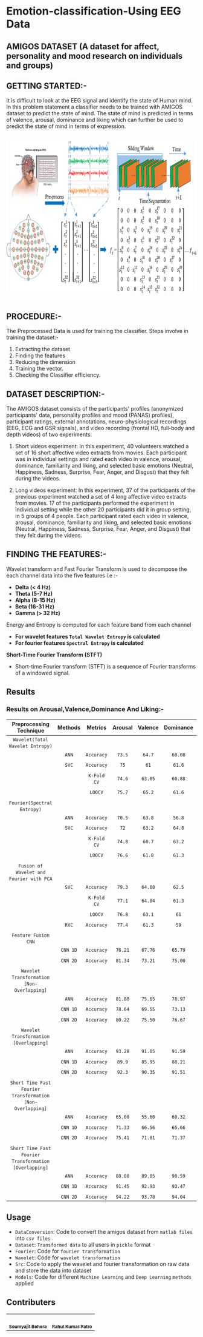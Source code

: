 # Emotion-classification-Using EEG Data

## AMIGOS DATASET (A dataset for affect, personality and mood research on individuals and groups)

## GETTING STARTED:-

It is difficult to look at the EEG signal and identify the state of Human mind. In this problem statement a classifier needs to be trained with AMIGOS dataset to predict the state of mind. The state of mind is predicted in terms of valence, arousal, dominance and liking which can further be used to predict the state of mind in terms of expression.

<br>
<center>
<img src ="Assets/down_final.png"  width=800 height=400>  
</center>
<br>

## PROCEDURE:-

The Preprocessed Data is used for training the classifier.
Steps involve in training the dataset:-

1. Extracting the dataset
2. Finding the features
3. Reducing the dimension
4. Training the vector.
5. Checking the Classifier efficiency.

## DATASET DESCRIPTION:-

The AMIGOS dataset consists of the participants' profiles (anonymized participants' data, personality profiles and mood (PANAS) profiles), participant ratings, external annotations, neuro-physiological recordings (EEG, ECG and GSR signals), and video recording (frontal HD, full-body and depth videos) of two experiments:

1. Short videos experiment: In this experiment, 40 volunteers watched a set of 16 short affective video extracts from movies. Each participant was in individual settings and rated each video in valence, arousal, dominance, familiarity and liking, and selected basic emotions (Neutral, Happiness, Sadness, Surprise, Fear, Anger, and Disgust) that they felt during the videos.

2. Long videos experiment: In this experiment, 37 of the participants of the previous experiment watched a set of 4 long affective video extracts from movies. 17 of the participants performed the experiment in individual setting while the other 20 participants did it in group setting, in 5 groups of 4 people. Each participant rated each video in valence, arousal, dominance, familiarity and liking, and selected basic emotions (Neutral, Happiness, Sadness, Surprise, Fear, Anger, and Disgust) that they felt during the videos.

## FINDING THE FEATURES:-

Wavelet transform and Fast Fourier Transform is used to decompose the each channel data into the five features i.e :-

- **Delta (< 4 Hz)**
- **Theta (5-7 Hz)**
- **Alpha (8-15 Hz)**
- **Beta (16-31 Hz)**
- **Gamma (> 32 Hz)**

Energy and Entropy is computed for each feature band from each channel

- **For wavelet features `Total Wavelet Entropy` is calculated**
- **For fourier features `Spectral Entropy` is calculated**

**Short-Time Fourier Transform (STFT)**

- Short-time Fourier transform (STFT) is a sequence of Fourier transforms of a windowed signal.

## Results

### Results on Arousal,Valence,Dominance And Liking:-

|       **Preprocessing Technique**        | **Methods** | **Metrics** | **Arousal** | **Valence** | **Dominance** | **Liking** |
| :--------------------------------------: | :---------: | :---------: | :---------: | :---------: | :-----------: | :--------: |
|     `Wavelet(Total Wavelet Entropy)`     |             |             |             |             |               |            |
|                                          |    `ANN`    | `Accuracy`  |   `73.5`    |   `64.7`    |    `60.08`    |   `76.3`   |
|                                          |             |             |             |             |               |            |
|                                          |    `SVC`    | `Accuracy`  |    `75`     |    `61`     |    `61.6`     |  `78.89`   |
|                                          |             |             |             |             |               |            |
|                                          |             | `K-Fold CV` |   `74.6`    |   `63.05`   |    `60.88`    |   `77.6`   |
|                                          |             |             |             |             |               |            |
|                                          |             |   `LOOCV`   |   `75.7`    |   `65.2`    |    `61.6`     |   `76.8`   |
|                                          |             |             |             |             |               |            |
|       `Fourier(Spectral Entropy)`        |             |             |             |             |               |            |
|                                          |    `ANN`    | `Accuracy`  |   `70.5`    |   `63.8`    |    `56.8`     |  `71.03`   |
|                                          |             |             |             |             |               |            |
|                                          |    `SVC`    | `Accuracy`  |    `72`     |   `63.2`    |    `64.8`     |   `69.4`   |
|                                          |             |             |             |             |               |            |
|                                          |             | `K-Fold CV` |   `74.8`    |   `60.7`    |    `63.2`     |   `71.3`   |
|                                          |             |             |             |             |               |            |
|                                          |             |   `LOOCV`   |   `76.6`    |   `61.8`    |    `61.3`     |   `72.1`   |
|                                          |             |             |             |             |               |            |
| `Fusion of Wavelet and Fourier with PCA` |             |             |             |             |               |            |
|                                          |    `SVC`    | `Accuracy`  |   `79.3`    |   `64.08`   |    `62.5`     |   `76.2`   |
|                                          |             |             |             |             |               |            |
|                                          |             | `K-Fold CV` |   `77.1`    |   `64.04`   |    `61.3`     |   `76.3`   |
|                                          |             |             |             |             |               |            |
|                                          |             |   `LOOCV`   |   `76.8`    |   `63.1`    |     `61`      |   `76.8`   |
|                                          |             |             |             |             |               |            |
|                                          |    `RVC`    | `Accuracy`  |   `77.4`    |   `61.3`    |     `59`      |    `78`    |
|                                          |             |             |             |             |               |            |
|         `Feature Fusion CNN`             |             |             |             |             |               |            |
|                                          |  `CNN 1D`   | `Accuracy`  |   `76.21`   |   `67.76`   |    `65.79`    |  `81.71`   |
|                                          |             |             |             |             |               |            |
|                                          |  `CNN 2D`   | `Accuracy`  |   `81.34`   |   `73.21`   |    `75.00`    |  `83.97`   |
|                                          |             |             |             |             |               |            |
|        `Wavelet Transformation [Non-Overlapping]`      |             |             |             |               |            |            |
|                                          |  `ANN`      | `Accuracy`  |   `81.80`   |   `75.65`   |    `78.97`    |  `83.95`   |
|                                          |             |             |             |             |               |            |
|                                          |  `CNN 1D`   | `Accuracy`  |   `78.64`   |   `69.55`   |    `73.13`    |  `81.11`   |
|                                          |             |             |             |             |               |            |
|                                          |  `CNN 2D`   | `Accuracy`  |   `80.22`   |   `75.50`   |    `76.67`    |  `82.95`   |
|                                          |             |             |             |             |               |            |
|       `Wavelet Transformation [Overlapping]`           |             |             |             |               |            |            |
|                                          |  `ANN`      | `Accuracy`  |   `93.28`   |   `91.05`   |    `91.59`    |  `93.36`   |
|                                          |             |             |             |             |               |            |
|                                          |  `CNN 1D`   | `Accuracy`  |   `89.9`    |   `85.95`   |    `88.21`    |  `90.89`   |
|                                          |             |             |             |             |               |            |
|                                          |  `CNN 2D`   | `Accuracy`  |   `92.3`    |   `90.35`   |    `91.51`    |  `93.45`   |
|                                          |             |             |             |             |               |            |
| `Short Time Fast Fourier Transformation [Non-Overlapping]` |         |             |             |               |            |            |
|                                          |  `ANN`      | `Accuracy`  |   `65.00`   |   `55.60`   |    `60.32`    |  `79.95`   |
|                                          |             |             |             |             |               |            |
|                                          |  `CNN 1D`   | `Accuracy`  |   `71.33`   |   `66.56`   |    `65.66`    |  `80.18`   |
|                                          |             |             |             |             |               |            |
|                                          |  `CNN 2D`   | `Accuracy`  |   `75.41`   |   `71.81`   |    `71.37`    |  `82.28`   |
|                                          |             |             |             |             |               |            |
| `Short Time Fast Fourier Transformation [Overlapping]` |             |             |             |               |            |            |
|                                          |  `ANN`      | `Accuracy`  |   `88.80`   |   `89.05`   |    `90.59`    |  `91.07`   |
|                                          |             |             |             |             |               |            |
|                                          |  `CNN 1D`   | `Accuracy`  |   `91.45`   |   `92.93`   |    `93.47`    |  `93.76`   |
|                                          |             |             |             |             |               |            |
|                                          |  `CNN 2D`   | `Accuracy`  |   `94.22`   |   `93.78`   |    `94.04`    |  `94.44`   |

## Usage

- `DataConversion`: Code to convert the amigos dataset from `matlab files` into `csv files`
- `Dataset`: `Transformed data` to all users in `pickle` format
- `Fourier`: Code for `fourier transformation`
- `Wavelet`: Code for `wavelet transformation`
- `Src`: Code to apply the wavelet and fourier transformation on raw data and store the data into dataset
- `Models`: Code for different `Machine Learning` and `Deep Learning` `methods` applied

## Contributers

<table>
  <tr>
    <td align="center"><a href="https://github.com/soumyajit4419"><img src="https://avatars2.githubusercontent.com/u/46092576?s=460&u=32c24b6d0308f5fdfff2ab740a9f525894edb582&v=4" width="100px;" alt=""/><br /><sub><b>Soumyajit Behera</b></sub></a><br /></td>
    <td align="center"><a href="https://github.com/Rahul1582"><img src="https://avatars2.githubusercontent.com/u/47784845?s=400&u=1e9898b8c4b762fcda1f37864c16b5de11f885ce&v=4" width="100px;" alt=""/><br /><sub><b>Rahul Kumar Patro</b></sub></a><br /></td>
  </tr>
</table>
